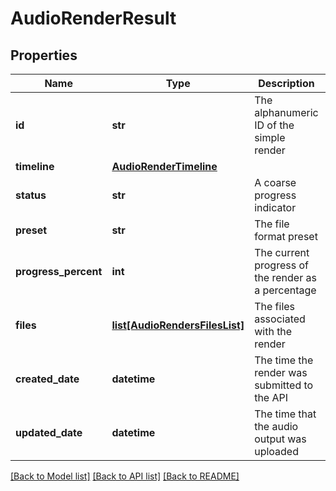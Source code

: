 # AudioRenderResult

## Properties
Name | Type | Description | Notes
------------ | ------------- | ------------- | -------------
**id** | **str** | The alphanumeric ID of the simple render | 
**timeline** | [**AudioRenderTimeline**](AudioRenderTimeline.md) |  | 
**status** | **str** | A coarse progress indicator | 
**preset** | **str** | The file format preset | [optional] 
**progress_percent** | **int** | The current progress of the render as a percentage | [optional] 
**files** | [**list[AudioRendersFilesList]**](AudioRendersFilesList.md) | The files associated with the render | [optional] 
**created_date** | **datetime** | The time the render was submitted to the API | [optional] 
**updated_date** | **datetime** | The time that the audio output was uploaded | [optional] 

[[Back to Model list]](../README.md#documentation-for-models) [[Back to API list]](../README.md#documentation-for-api-endpoints) [[Back to README]](../README.md)

